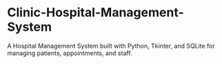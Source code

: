 # Clinic-Hospital-Management-System
A Hospital Management System built with Python, Tkinter, and SQLite for managing patients, appointments, and staff.
